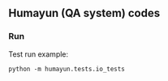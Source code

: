 ## Humayun (QA system) codes


### Run

Test run example:

`python -m humayun.tests.io_tests`<br/>


